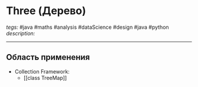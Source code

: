 # Three (Дерево)
*tegs:* #java #maths #analysis #dataScience #design #java #python 
*description:* 

---

## Область применения
- Collection Framework:
	- [[class TreeMap]]